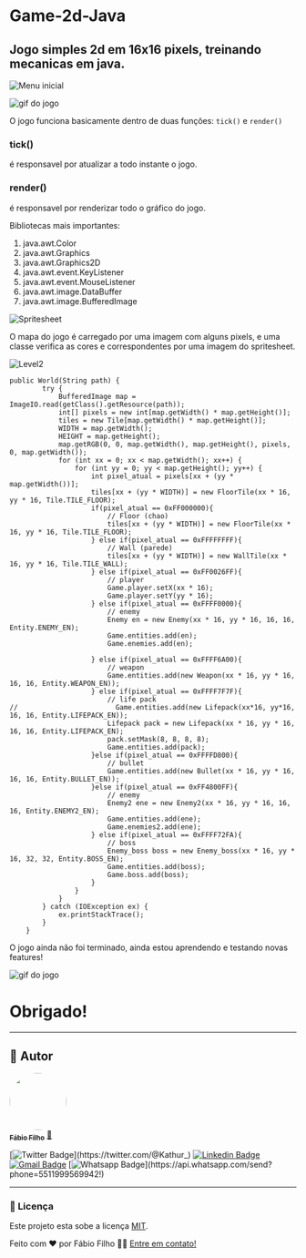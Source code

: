 # Game-2d-Java
## Jogo simples 2d em 16x16 pixels, treinando mecanicas em java.

![Menu inicial](https://github.com/Fabipmfilho/Game-2d-Java/blob/master/Game_01/menu_inicial.png)

![gif do jogo](https://github.com/Fabipmfilho/Game-2d-Java/blob/master/Game_01/Meu%20V%C3%ADdeo1.gif)

O jogo funciona basicamente dentro de duas funções:
`tick()` e `render()`

### tick() 
é responsavel por atualizar a todo instante o jogo.

### render()
é responsavel por renderizar todo o gráfico do jogo.

Bibliotecas mais importantes:
1. java.awt.Color
2. java.awt.Graphics
3. java.awt.Graphics2D
4. java.awt.event.KeyListener
5. java.awt.event.MouseListener
6. java.awt.image.DataBuffer
7. java.awt.image.BufferedImage

![Spritesheet](https://github.com/Fabipmfilho/Game-2d-Java/blob/master/Game_01/res/spritesheet.png)

O mapa do jogo é carregado por uma imagem com alguns pixels, e uma classe verifica as cores e correspondentes
por uma imagem do spritesheet.

![Level2](https://github.com/Fabipmfilho/Game-2d-Java/blob/master/Game_01/res/level2.png)

```
public World(String path) {
        try {
            BufferedImage map = ImageIO.read(getClass().getResource(path));
            int[] pixels = new int[map.getWidth() * map.getHeight()];
            tiles = new Tile[map.getWidth() * map.getHeight()];
            WIDTH = map.getWidth();
            HEIGHT = map.getHeight();
            map.getRGB(0, 0, map.getWidth(), map.getHeight(), pixels, 0, map.getWidth());
            for (int xx = 0; xx < map.getWidth(); xx++) {
                for (int yy = 0; yy < map.getHeight(); yy++) {
                    int pixel_atual = pixels[xx + (yy * map.getWidth())]; 
                    tiles[xx + (yy * WIDTH)] = new FloorTile(xx * 16, yy * 16, Tile.TILE_FLOOR);
                    if(pixel_atual == 0xFF000000){
                        // Floor (chao)
                        tiles[xx + (yy * WIDTH)] = new FloorTile(xx * 16, yy * 16, Tile.TILE_FLOOR);
                    } else if(pixel_atual == 0xFFFFFFFF){
                        // Wall (parede)
                        tiles[xx + (yy * WIDTH)] = new WallTile(xx * 16, yy * 16, Tile.TILE_WALL);
                    } else if(pixel_atual == 0xFF0026FF){
                        // player
                        Game.player.setX(xx * 16);
                        Game.player.setY(yy * 16);
                    } else if(pixel_atual == 0xFFFF0000){
                        // enemy
                        Enemy en = new Enemy(xx * 16, yy * 16, 16, 16, Entity.ENEMY_EN);
                        Game.entities.add(en);
                        Game.enemies.add(en);
                        
                    } else if(pixel_atual == 0xFFFF6A00){
                        // weapon
                        Game.entities.add(new Weapon(xx * 16, yy * 16, 16, 16, Entity.WEAPON_EN));
                    } else if(pixel_atual == 0xFFFF7F7F){
                        // life pack
//                        Game.entities.add(new Lifepack(xx*16, yy*16, 16, 16, Entity.LIFEPACK_EN));
                        Lifepack pack = new Lifepack(xx * 16, yy * 16, 16, 16, Entity.LIFEPACK_EN);
                        pack.setMask(8, 8, 8, 8);
                        Game.entities.add(pack);
                    }else if(pixel_atual == 0xFFFFD800){
                        // bullet
                        Game.entities.add(new Bullet(xx * 16, yy * 16, 16, 16, Entity.BULLET_EN));
                    }else if(pixel_atual == 0xFF4800FF){
                        // enemy
                        Enemy2 ene = new Enemy2(xx * 16, yy * 16, 16, 16, Entity.ENEMY2_EN);
                        Game.entities.add(ene);
                        Game.enemies2.add(ene);
                    } else if(pixel_atual == 0xFFFF72FA){
                        // boss
                        Enemy_boss boss = new Enemy_boss(xx * 16, yy * 16, 32, 32, Entity.BOSS_EN);
                        Game.entities.add(boss);
                        Game.boss.add(boss);
                    }
                }
            }
        } catch (IOException ex) {
            ex.printStackTrace();
        }
    }
```
O jogo ainda não foi terminado, ainda estou aprendendo e testando novas features!

![gif do jogo](https://github.com/Fabipmfilho/Game-2d-Java/blob/master/Game_01/Meu%20V%C3%ADdeo.gif)

# Obrigado!

----------------------------------------------------------------
## 🦸 Autor
<a href="https://github.com/Fabiopmfilho">
 <img style="border-radius: 50%;" src="https://avatars.githubusercontent.com/u/37713768?s=400&u=5ae234755a07a41c40e5c9ab0b91c3eb26fd42e9&v=4" width="100px;" alt=""/>
 <br />
 <sub><b>Fábio Filho</b></sub></a> <a href="https://github.com/Fabiopmfilho" title="Rocketseat">🚀</a>
 <br />

[![Twitter Badge](https://img.shields.io/badge/-@Kathur_-1ca0f1?style=flat-square&labelColor=1ca0f1&logo=twitter&logoColor=white&link=https://twitter.com/@Kathur_)](https://twitter.com/@Kathur_) [![Linkedin Badge](https://img.shields.io/badge/-Fábio-blue?style=flat-square&logo=Linkedin&logoColor=white&link=https://www.linkedin.com/in/fabiopmfilho/)](https://www.linkedin.com/in/fabiopmfilho/) [![Gmail Badge](https://img.shields.io/badge/-fabiopmfilho@gmail.com-c14438?style=flat-square&logo=Gmail&logoColor=white&link=mailto:fabiopmfilho@gmail.com)](mailto:fabiopmfilho@gmail.com) [![Whatsapp Badge](https://img.shields.io/badge/-Whatsapp-4CA143?style=flat-square&labelColor=4CA143&logo=whatsapp&logoColor=white&link=https://api.whatsapp.com/send?phone=5522988498559!)](https://api.whatsapp.com/send?phone=5511999569942!)

---

### 📝 Licença

Este projeto esta sobe a licença [MIT](./LICENSE).

Feito com ❤️ por Fábio Filho 👋🏽 [Entre em contato!](https://www.linkedin.com/in/fabiopmfilho/)
